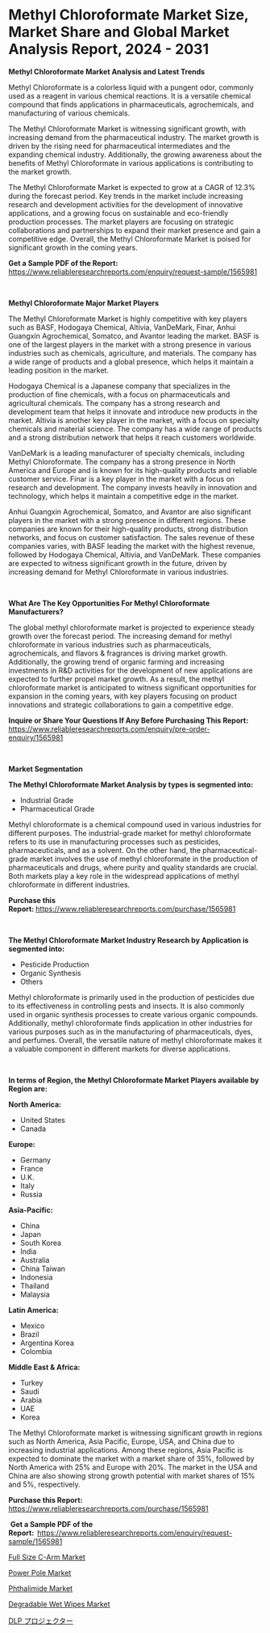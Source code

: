 <p><h1>Methyl Chloroformate Market Size, Market Share and Global Market Analysis Report, 2024 - 2031</h1></p><p><strong>Methyl Chloroformate Market Analysis and Latest Trends</strong></p>
<p><p>Methyl Chloroformate is a colorless liquid with a pungent odor, commonly used as a reagent in various chemical reactions. It is a versatile chemical compound that finds applications in pharmaceuticals, agrochemicals, and manufacturing of various chemicals.</p><p>The Methyl Chloroformate Market is witnessing significant growth, with increasing demand from the pharmaceutical industry. The market growth is driven by the rising need for pharmaceutical intermediates and the expanding chemical industry. Additionally, the growing awareness about the benefits of Methyl Chloroformate in various applications is contributing to the market growth.</p><p>The Methyl Chloroformate Market is expected to grow at a CAGR of 12.3% during the forecast period. Key trends in the market include increasing research and development activities for the development of innovative applications, and a growing focus on sustainable and eco-friendly production processes. The market players are focusing on strategic collaborations and partnerships to expand their market presence and gain a competitive edge. Overall, the Methyl Chloroformate Market is poised for significant growth in the coming years.</p></p>
<p><strong>Get a Sample PDF of the Report:&nbsp;</strong> <a href="https://www.reliableresearchreports.com/enquiry/request-sample/1565981">https://www.reliableresearchreports.com/enquiry/request-sample/1565981</a></p>
<p>&nbsp;</p>
<p><strong>Methyl Chloroformate Major Market Players</strong></p>
<p><p>The Methyl Chloroformate Market is highly competitive with key players such as BASF, Hodogaya Chemical, Altivia, VanDeMark, Finar, Anhui Guangxin Agrochemical, Somatco, and Avantor leading the market. BASF is one of the largest players in the market with a strong presence in various industries such as chemicals, agriculture, and materials. The company has a wide range of products and a global presence, which helps it maintain a leading position in the market.</p><p>Hodogaya Chemical is a Japanese company that specializes in the production of fine chemicals, with a focus on pharmaceuticals and agricultural chemicals. The company has a strong research and development team that helps it innovate and introduce new products in the market. Altivia is another key player in the market, with a focus on specialty chemicals and material science. The company has a wide range of products and a strong distribution network that helps it reach customers worldwide.</p><p>VanDeMark is a leading manufacturer of specialty chemicals, including Methyl Chloroformate. The company has a strong presence in North America and Europe and is known for its high-quality products and reliable customer service. Finar is a key player in the market with a focus on research and development. The company invests heavily in innovation and technology, which helps it maintain a competitive edge in the market.</p><p>Anhui Guangxin Agrochemical, Somatco, and Avantor are also significant players in the market with a strong presence in different regions. These companies are known for their high-quality products, strong distribution networks, and focus on customer satisfaction. The sales revenue of these companies varies, with BASF leading the market with the highest revenue, followed by Hodogaya Chemical, Altivia, and VanDeMark. These companies are expected to witness significant growth in the future, driven by increasing demand for Methyl Chloroformate in various industries.</p></p>
<p>&nbsp;</p>
<p><strong>What Are The Key Opportunities For Methyl Chloroformate Manufacturers?</strong></p>
<p><p>The global methyl chloroformate market is projected to experience steady growth over the forecast period. The increasing demand for methyl chloroformate in various industries such as pharmaceuticals, agrochemicals, and flavors & fragrances is driving market growth. Additionally, the growing trend of organic farming and increasing investments in R&D activities for the development of new applications are expected to further propel market growth. As a result, the methyl chloroformate market is anticipated to witness significant opportunities for expansion in the coming years, with key players focusing on product innovations and strategic collaborations to gain a competitive edge.</p></p>
<p><strong>Inquire or Share Your Questions If Any Before Purchasing This Report:</strong> <a href="https://www.reliableresearchreports.com/enquiry/pre-order-enquiry/1565981">https://www.reliableresearchreports.com/enquiry/pre-order-enquiry/1565981</a></p>
<p>&nbsp;</p>
<p><strong>Market Segmentation</strong></p>
<p><strong>The Methyl Chloroformate Market Analysis by types is segmented into:</strong></p>
<p><ul><li>Industrial Grade</li><li>Pharmaceutical Grade</li></ul></p>
<p><p>Methyl chloroformate is a chemical compound used in various industries for different purposes. The industrial-grade market for methyl chloroformate refers to its use in manufacturing processes such as pesticides, pharmaceuticals, and as a solvent. On the other hand, the pharmaceutical-grade market involves the use of methyl chloroformate in the production of pharmaceuticals and drugs, where purity and quality standards are crucial. Both markets play a key role in the widespread applications of methyl chloroformate in different industries.</p></p>
<p><strong>Purchase this Report:&nbsp;</strong><a href="https://www.reliableresearchreports.com/purchase/1565981">https://www.reliableresearchreports.com/purchase/1565981</a></p>
<p>&nbsp;</p>
<p><strong>The Methyl Chloroformate Market Industry Research by Application is segmented into:</strong></p>
<p><ul><li>Pesticide Production</li><li>Organic Synthesis</li><li>Others</li></ul></p>
<p><p>Methyl chloroformate is primarily used in the production of pesticides due to its effectiveness in controlling pests and insects. It is also commonly used in organic synthesis processes to create various organic compounds. Additionally, methyl chloroformate finds application in other industries for various purposes such as in the manufacturing of pharmaceuticals, dyes, and perfumes. Overall, the versatile nature of methyl chloroformate makes it a valuable component in different markets for diverse applications.</p></p>
<p>&nbsp;</p>
<p><strong>In terms of Region, the Methyl Chloroformate Market Players available by Region are:</strong></p>
<p>
    <p> <strong> North America: </strong>
        <ul>
            <li>United States</li>
            <li>Canada</li>
        </ul>
        </p> 
    <p> <strong> Europe: </strong>
        <ul>
            <li>Germany</li>
            <li>France</li>
            <li>U.K.</li>
            <li>Italy</li>
            <li>Russia</li>
        </ul>
        </p> 
    <p> <strong> Asia-Pacific: </strong>
        <ul>
            <li>China</li>
            <li>Japan</li>
            <li>South Korea</li>
            <li>India</li>
            <li>Australia</li>
            <li>China Taiwan</li>
            <li>Indonesia</li>
            <li>Thailand</li>
            <li>Malaysia</li>
        </ul>
        </p> 
    <p> <strong> Latin America: </strong>
        <ul>
            <li>Mexico</li>
            <li>Brazil</li>
            <li>Argentina Korea</li>
            <li>Colombia</li>
        </ul>
        </p> 
    <p> <strong> Middle East & Africa: </strong>
        <ul>
            <li>Turkey</li>
            <li>Saudi</li>
            <li>Arabia</li>
            <li>UAE</li>
            <li>Korea</li>
        </ul>
    </p>
    </p>
<p><p>The Methyl Chloroformate market is witnessing significant growth in regions such as North America, Asia Pacific, Europe, USA, and China due to increasing industrial applications. Among these regions, Asia Pacific is expected to dominate the market with a market share of 35%, followed by North America with 25% and Europe with 20%. The market in the USA and China are also showing strong growth potential with market shares of 15% and 5%, respectively.</p></p>
<p><strong>Purchase this Report: </strong><a href="https://www.reliableresearchreports.com/purchase/1565981">https://www.reliableresearchreports.com/purchase/1565981</a></p>
<p>&nbsp;<strong>Get a Sample PDF of the Report:&nbsp;&nbsp;</strong><a href="https://www.reliableresearchreports.com/enquiry/request-sample/1565981">https://www.reliableresearchreports.com/enquiry/request-sample/1565981</a></p>
<p><strong></strong></p>
<p><p><a href="https://view.publitas.com/reportprime-1/full-size-c-arm-market-a-comprehensive-report-of-its-market-share-growth-trends-2023-2030/">Full Size C-Arm Market</a></p><p><a href="https://issuu.com/reportprime-2/docs/power-pole-market-size-2030.pptx">Power Pole Market</a></p><p><a href="https://github.com/Sherrillcrooksxa8i18ucf2m/Market-Research-Report-List-1/blob/main/phthalimide-market.md">Phthalimide Market</a></p><p><a href="https://issuu.com/reportprime-2/docs/degradable-wet-wipes-market-size-2030.pptx">Degradable Wet Wipes Market</a></p><p><a href="https://github.com/efcvopdgkdx128/Market-Research-Report-List-1/blob/main/9984893190343.md">DLP プロジェクター</a></p></p>